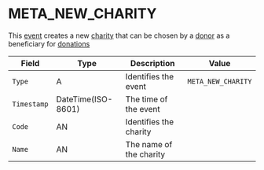 # META_NEW_CHARITY

This [event](../event) creates a new [charity](../charity) that can be chosen by a [donor](../donor) as a beneficiary for [donations](../donation)

| Field       | Type               | Description             | Value              |
| ----------- | ------------------ | ----------------------- | ------------------ |
| `Type`      | A                  | Identifies the event    | `META_NEW_CHARITY` |
| `Timestamp` | DateTime(ISO-8601) | The time of the event   |                    |
| `Code`      | AN                 | Identifies the charity  |                    |
| `Name`      | AN                 | The name of the charity |                    |
